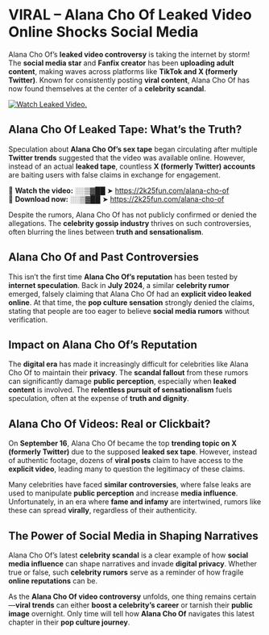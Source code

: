 # VIRAL – Alana Cho Of Leaked Video Online Shocks Social Media 

Alana Cho Of’s **leaked video controversy** is taking the internet by storm! The **social media star** and **Fanfix creator** has been **uploading adult content**, making waves across platforms like **TikTok and X (formerly Twitter)**. Known for consistently posting **viral content**, Alana Cho Of has now found themselves at the center of a **celebrity scandal**.  

[![Watch Leaked Video.](https://miro.medium.com/v2/resize:fit:828/format:webp/1*cilzJN44JGOrTw9NJCrNHA.gif "Watch Leaked Video")](https://2k25fun.com/alana-cho-of)

## **Alana Cho Of Leaked Tape: What’s the Truth?**  
Speculation about **Alana Cho Of’s sex tape** began circulating after multiple **Twitter trends** suggested that the video was available online. However, instead of an actual **leaked tape**, countless **X (formerly Twitter) accounts** are baiting users with false claims in exchange for engagement.  

🔹 **Watch the video:** ░░▒▓██ ➤ https://2k25fun.com/alana-cho-of  
🔹 **Download now:** ░░▒▓██ ➤ https://2k25fun.com/alana-cho-of  

Despite the rumors, Alana Cho Of has not publicly confirmed or denied the allegations. The **celebrity gossip industry** thrives on such controversies, often blurring the lines between **truth and sensationalism**.  

## **Alana Cho Of and Past Controversies**  
This isn’t the first time **Alana Cho Of’s reputation** has been tested by **internet speculation**. Back in **July 2024**, a similar **celebrity rumor** emerged, falsely claiming that Alana Cho Of had an **explicit video leaked online**. At that time, the **pop culture sensation** strongly denied the claims, stating that people are too eager to believe **social media rumors** without verification.  

## **Impact on Alana Cho Of’s Reputation**  
The **digital era** has made it increasingly difficult for celebrities like Alana Cho Of to maintain their **privacy**. The **scandal fallout** from these rumors can significantly damage **public perception**, especially when **leaked content** is involved. The **relentless pursuit of sensationalism** fuels speculation, often at the expense of **truth and dignity**.  

## **Alana Cho Of Videos: Real or Clickbait?**  
On **September 16**, Alana Cho Of became the top **trending topic on X (formerly Twitter)** due to the supposed **leaked sex tape**. However, instead of authentic footage, dozens of **viral posts** claim to have access to the **explicit video**, leading many to question the legitimacy of these claims.  

Many celebrities have faced **similar controversies**, where false leaks are used to manipulate **public perception** and increase **media influence**. Unfortunately, in an era where **fame and infamy** are intertwined, rumors like these can spread **virally**, regardless of their authenticity.  

## **The Power of Social Media in Shaping Narratives**  
Alana Cho Of’s latest **celebrity scandal** is a clear example of how **social media influence** can shape narratives and invade **digital privacy**. Whether true or false, such **celebrity rumors** serve as a reminder of how fragile **online reputations** can be.  

As the **Alana Cho Of video controversy** unfolds, one thing remains certain—**viral trends** can either **boost a celebrity’s career** or tarnish their **public image** overnight. Only time will tell how **Alana Cho Of** navigates this latest chapter in their **pop culture journey**. 